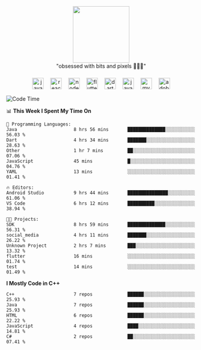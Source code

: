 


  <div align="center">
    
   <img src = "https://i.postimg.cc/W1R4TF4j/d6kpuve-c97567cf-518b-4b86-a271-5c89d88d22f7.gif"  width=150px height=150px />
 </div>

<div align="center">
  "obsessed with bits and pixels 🧑‍💻🎨"
</div>

  ###
<div align="center">
  <img src="https://cdn.jsdelivr.net/gh/devicons/devicon/icons/javascript/javascript-original.svg" height="30" alt="javascript logo"  />
  <img width="10" />
  <img src="https://cdn.jsdelivr.net/gh/devicons/devicon/icons/react/react-original.svg" height="30" alt="react logo"  />
  <img width="10" />
  <img src="https://cdn.jsdelivr.net/gh/devicons/devicon/icons/nodejs/nodejs-original.svg" height="30" alt="nodejs logo"  />
  <img width="10" />
  <img src="https://cdn.jsdelivr.net/gh/devicons/devicon/icons/flutter/flutter-original.svg" height="30" alt="flutter logo"  />
  <img width="10" />
  <img src="https://cdn.jsdelivr.net/gh/devicons/devicon/icons/dart/dart-original.svg" height="30" alt="dart logo"  />
  <img width="10" />
  <img src="https://cdn.jsdelivr.net/gh/devicons/devicon/icons/java/java-original.svg" height="30" alt="java logo"  />
  <img width="10" />
  <img src="https://skillicons.dev/icons?i=mysql" height="30" alt="mysql logo"  />
  <img width="10" />
  <img src="https://skillicons.dev/icons?i=pr" height="30" alt="adobepremierepro logo"  />
</div>




<!--START_SECTION:waka-->
![Code Time](http://img.shields.io/badge/Code%20Time-38%20hrs%2041%20mins-blue)

📊 **This Week I Spent My Time On** 

```text
💬 Programming Languages: 
Java                     8 hrs 56 mins       ██████████████░░░░░░░░░░░   56.03 % 
Dart                     4 hrs 34 mins       ███████░░░░░░░░░░░░░░░░░░   28.63 % 
Other                    1 hr 7 mins         ██░░░░░░░░░░░░░░░░░░░░░░░   07.06 % 
JavaScript               45 mins             █░░░░░░░░░░░░░░░░░░░░░░░░   04.76 % 
YAML                     13 mins             ░░░░░░░░░░░░░░░░░░░░░░░░░   01.41 % 

🔥 Editors: 
Android Studio           9 hrs 44 mins       ███████████████░░░░░░░░░░   61.06 % 
VS Code                  6 hrs 12 mins       ██████████░░░░░░░░░░░░░░░   38.94 % 

🐱‍💻 Projects: 
SDK                      8 hrs 59 mins       ██████████████░░░░░░░░░░░   56.31 % 
social_media             4 hrs 11 mins       ███████░░░░░░░░░░░░░░░░░░   26.22 % 
Unknown Project          2 hrs 7 mins        ███░░░░░░░░░░░░░░░░░░░░░░   13.32 % 
flutter                  16 mins             ░░░░░░░░░░░░░░░░░░░░░░░░░   01.74 % 
test                     14 mins             ░░░░░░░░░░░░░░░░░░░░░░░░░   01.49 % 
```

**I Mostly Code in C++** 

```text
C++                      7 repos             ██████░░░░░░░░░░░░░░░░░░░   25.93 % 
Java                     7 repos             ██████░░░░░░░░░░░░░░░░░░░   25.93 % 
HTML                     6 repos             ██████░░░░░░░░░░░░░░░░░░░   22.22 % 
JavaScript               4 repos             ████░░░░░░░░░░░░░░░░░░░░░   14.81 % 
C#                       2 repos             ██░░░░░░░░░░░░░░░░░░░░░░░   07.41 % 
```




<!--END_SECTION:waka-->

